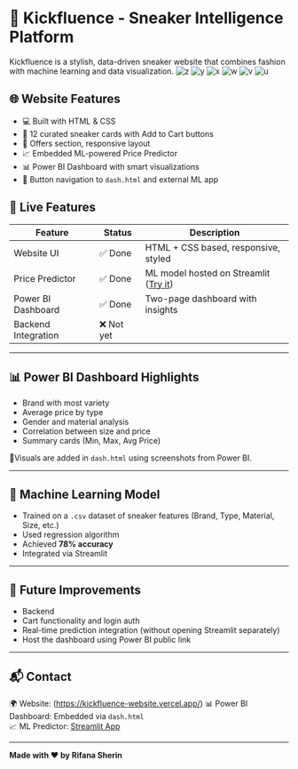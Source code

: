 # 👟 Kickfluence - Sneaker Intelligence Platform

Kickfluence is a stylish, data-driven sneaker website that combines fashion with machine learning and data visualization.
![z](https://github.com/user-attachments/assets/81a2fef1-87ad-4cf9-af5a-1e85d9fbd7b1)
![y](https://github.com/user-attachments/assets/c6864e2b-020f-484a-b0cc-71a3eff987c0)
![x](https://github.com/user-attachments/assets/9c655183-40f4-4e67-90d9-50c531bc38cb)
![w](https://github.com/user-attachments/assets/1aba1f2a-0db8-48d9-8f31-63b5bdd9b7e2)
![v](https://github.com/user-attachments/assets/6f67fc83-4fd5-4fd2-b7cb-b64805a00cf8)
![u](https://github.com/user-attachments/assets/673fad73-3c36-44e9-bc3d-d254d5d1a73d)



## 🌐 Website Features

- 💻 Built with HTML & CSS
- 🛒 12 curated sneaker cards with Add to Cart buttons
- 🎯 Offers section, responsive layout
- 📈 Embedded ML-powered Price Predictor
- 📊 Power BI Dashboard with smart visualizations
- 🔗 Button navigation to `dash.html` and external ML app

## 🚀 Live Features

| Feature | Status | Description |
|--------|--------|-------------|
| Website UI | ✅ Done | HTML + CSS based, responsive, styled |
| Price Predictor | ✅ Done | ML model hosted on Streamlit ([Try it](https://shoepriceprediction-2dtxlpjaxutpuhvbcyhkmr.streamlit.app/)) |
| Power BI Dashboard | ✅ Done | Two-page dashboard with insights |
| Backend Integration | ❌ Not yet | 

---

## 📊 Power BI Dashboard Highlights

- Brand with most variety
- Average price by type
- Gender and material analysis
- Correlation between size and price
- Summary cards (Min, Max, Avg Price)

📍Visuals are added in `dash.html` using screenshots from Power BI.

---

## 🧠 Machine Learning Model

- Trained on a `.csv` dataset of sneaker features (Brand, Type, Material, Size, etc.)
- Used regression algorithm
- Achieved **78% accuracy**
- Integrated via Streamlit

---

## 🔮 Future Improvements

- Backend 
- Cart functionality and login auth
- Real-time prediction integration (without opening Streamlit separately)
- Host the dashboard using Power BI public link 
---

## 📬 Contact
 
🌍 Website: (https://kickfluence-website.vercel.app/) 
📊 Power BI Dashboard: Embedded via `dash.html`  
📈 ML Predictor: [Streamlit App](https://shoepriceprediction-2dtxlpjaxutpuhvbcyhkmr.streamlit.app/)

---

**Made with ❤️ by Rifana Sherin**
